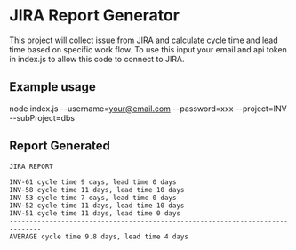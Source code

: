 # JIRA Report Generator

This project will collect issue from JIRA and calculate cycle time and lead time based on specific work flow.
To use this input your email and api token in index.js to allow this code to connect to JIRA.

## Example usage

node index.js --username=your@email.com --password=xxx --project=INV --subProject=dbs

## Report Generated

```
JIRA REPORT

INV-61 cycle time 9 days, lead time 0 days
INV-58 cycle time 11 days, lead time 10 days
INV-53 cycle time 7 days, lead time 0 days
INV-52 cycle time 11 days, lead time 10 days
INV-51 cycle time 11 days, lead time 0 days
------------------------------------------------------------------------------
AVERAGE cycle time 9.8 days, lead time 4 days
```
